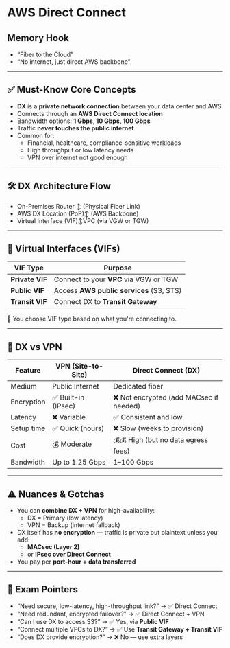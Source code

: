 # AWS Direct Connect

## Memory Hook
- “Fiber to the Cloud”
- “No internet, just direct AWS backbone”

---

## ✅ Must-Know Core Concepts

- **DX** is a **private network connection** between your data center and AWS
- Connects through an **AWS Direct Connect location**
- Bandwidth options: **1 Gbps, 10 Gbps, 100 Gbps**
- Traffic **never touches the public internet**
- Common for:
  - Financial, healthcare, compliance-sensitive workloads
  - High throughput or low latency needs
  - VPN over internet not good enough

---

## 🛠️ DX Architecture Flow

- On-Premises Router ↕ (Physical Fiber Link)
- AWS DX Location (PoP)↕ (AWS Backbone)
- Virtual Interface (VIF)↕VPC (via VGW or TGW)


---

## 🔄 Virtual Interfaces (VIFs)

| VIF Type        | Purpose                                     |
|------------------|---------------------------------------------|
| **Private VIF**  | Connect to your **VPC** via VGW or TGW      |
| **Public VIF**   | Access **AWS public services** (S3, STS)    |
| **Transit VIF**  | Connect DX to **Transit Gateway**           |

🧠 You choose VIF type based on what you're connecting to.

---

## 🔁 DX vs VPN

| Feature            | VPN (Site-to-Site)            | Direct Connect (DX)                  |
|---------------------|-------------------------------|---------------------------------------|
| Medium              | Public Internet               | Dedicated fiber                      |
| Encryption          | ✅ Built-in (IPsec)           | ❌ Not encrypted (add MACsec if needed) |
| Latency             | ❌ Variable                   | ✅ Consistent and low                |
| Setup time          | ✅ Quick (hours)              | ❌ Slow (weeks to provision)         |
| Cost                | 💰 Moderate                   | 💰💰 High (but no data egress fees)   |
| Bandwidth           | Up to 1.25 Gbps               | 1–100 Gbps                           |

---

## ⚠️ Nuances & Gotchas

- You can **combine DX + VPN** for high-availability:
  - DX = Primary (low latency)
  - VPN = Backup (internet fallback)
- DX itself has **no encryption** — traffic is private but plaintext unless you add:
  - **MACsec (Layer 2)**
  - or **IPsec over Direct Connect**
- You pay per **port-hour + data transferred**

---

## 📌 Exam Pointers

- “Need secure, low-latency, high-throughput link?” → ✅ Direct Connect
- “Need redundant, encrypted failover?” → ✅ Direct Connect + VPN
- “Can I use DX to access S3?” → ✅ Yes, via **Public VIF**
- “Connect multiple VPCs to DX?” → ✅ Use **Transit Gateway + Transit VIF**
- “Does DX provide encryption?” → ❌ No — use extra layers


